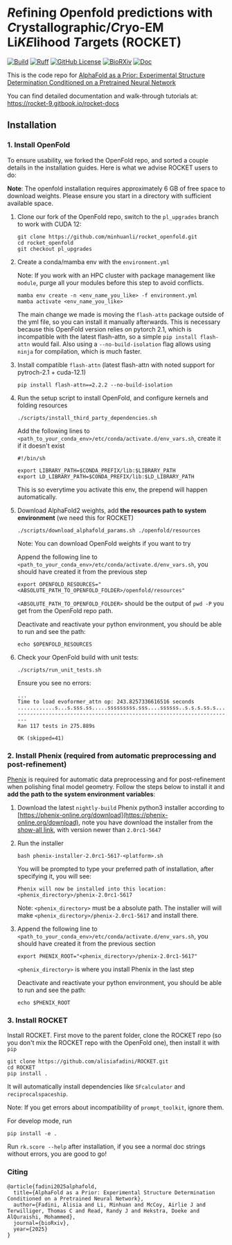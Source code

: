 # *R*efining *O*penfold predictions with *C*rystallographic/*C*ryo-EM Li*KE*lihood *T*argets (ROCKET)

[![Build](https://github.com/alisiafadini/ROCKET/actions/workflows/test.yml/badge.svg)](https://github.com/alisiafadini/ROCKET/actions/workflows/test.yml)
[![Ruff](https://github.com/alisiafadini/ROCKET/actions/workflows/lint.yml/badge.svg)](https://github.com/alisiafadini/ROCKET/actions/workflows/lint.yml)
[![GitHub License](https://img.shields.io/github/license/alisiafadini/ROCKET)](https://github.com/alisiafadini/ROCKET/blob/main/LICENSE)
[![BioRXiv](https://img.shields.io/badge/DOI-10.1101%2F2025.02.18.638828v2-purple?link=https%3A%2F%2Fwww.biorxiv.org%2Fcontent%2F10.1101%2F2025.02.18.638828v2)](https://www.biorxiv.org/content/10.1101/2025.02.18.638828v2)
[![Doc](https://img.shields.io/badge/Doc-GitBook-violet)](https://rocket-9.gitbook.io/rocket-docs)




This is the code repo for [AlphaFold as a Prior: Experimental Structure Determination Conditioned on a Pretrained Neural Network](https://www.biorxiv.org/content/10.1101/2025.02.18.638828v2)

You can find detailed documentation and walk-through tutorials at: https://rocket-9.gitbook.io/rocket-docs

## Installation

### 1. Install OpenFold

To ensure usability, we forked the OpenFold repo, and sorted a couple details in the installation guides. Here is what we advise ROCKET users to do:

**Note**: The ⁠openfold installation requires approximately 6 GB of free space to download weights. Please ensure you start in a directory with sufficient available space.

1. Clone our fork of the OpenFold repo, switch to the `pl_upgrades` branch to work with CUDA 12:

    ```
    git clone https://github.com/minhuanli/rocket_openfold.git
    cd rocket_openfold
    git checkout pl_upgrades
    ```

2. Create a conda/mamba env with the `environment.yml`
   
   
    Note: If you work with an HPC cluster with package management like `module`, purge all your modules before this step to avoid conflicts. 
    
    ```
    mamba env create -n <env_name_you_like> -f environment.yml
    mamba activate <env_name_you_like>
    ```
 
    The main change we made is moving the `flash-attn` package outside of the yml file, so you can install it manually afterwards. This is necessary because this OpenFold version relies on pytorch 2.1, which is incompatible with the latest flash-attn, so a simple `pip install flash-attn` would fail. Also using a `--no-build-isolation` flag allows using `ninja` for compilation, which is much faster.
 
   


3. Install compatible `flash-attn` (latest flash-attn with noted support for pytroch-2.1 + cuda-12.1)

    ```
    pip install flash-attn==2.2.2 --no-build-isolation
    ```

4. Run the setup script to install OpenFold, and configure kernels and folding resources
   
    ```
    ./scripts/install_third_party_dependencies.sh
    ```
 
    Add the following lines to `<path_to_your_conda_env>/etc/conda/activate.d/env_vars.sh`, create it if it doesn't exist
    
    ```
    #!/bin/sh
    
    export LIBRARY_PATH=$CONDA_PREFIX/lib:$LIBRARY_PATH
    export LD_LIBRARY_PATH=$CONDA_PREFIX/lib:$LD_LIBRARY_PATH
    ```
 
    This is so everytime you activate this env, the prepend will happen automatically.

5. Download AlphaFold2 weights, add **the resources path to system environment** (we need this for ROCKET)
   
    ```
    ./scripts/download_alphafold_params.sh ./openfold/resources
    ```
 
    Note: You can download OpenFold weights if you want to try

    Append the following line to `<path_to_your_conda_env>/etc/conda/activate.d/env_vars.sh`, you should have created it from the previous step

    ```
    export OPENFOLD_RESOURCES="<ABSOLUTE_PATH_TO_OPENFOLD_FOLDER>/openfold/resources"
    ```

    `<ABSOLUTE_PATH_TO_OPENFOLD_FOLDER>` should be the output of `pwd -P` you get from the OpenFold repo path.

    Deactivate and reactivate your python environment, you should be able to run and see the path:
    
    ```
    echo $OPENFOLD_RESOURCES 
    ```

6. Check your OpenFold build with unit tests:

    ```
    ./scripts/run_unit_tests.sh
    ```
 
    Ensure you see no errors:
    
    ```
    ...
    Time to load evoformer_attn op: 243.8257336616516 seconds
    ............s...s.sss.ss.....sssssssss.sss....ssssss..s.s.s.ss.s......s.s..ss...ss.s.s....s........
    ----------------------------------------------------------------------
    Ran 117 tests in 275.889s
 
    OK (skipped=41)
    ```   

### 2. Install Phenix (required from automatic preprocessing and post-refinement)

[Phenix](https://phenix-online.org/) is required for automatic data preprocessing and for post-refinement when polishing final model geometry. Follow the steps below to install it and **add the path to the system environment variables**:

1. Download the latest `nightly-build` Phenix python3 installer according to [https://phenix-online.org/download](https://phenix-online.org/download), note you have download the installer from the [show-all link](https://www.phenix-online.org/download/nightly_builds.cgi?show_all=1), with version newer than `2.0rc1-5647`

2. Run the installer

    ```
    bash phenix-installer-2.0rc1-5617-<platform>.sh
    ```

    You will be prompted to type your preferred path of installation, after specifying it, you will see:

    ```
    Phenix will now be installed into this location:
    <phenix_directory>/phenix-2.0rc1-5617
    ```

    Note: `<phenix_directory>` must be a absolute path. The installer will will make `<phenix_directory>/phenix-2.0rc1-5617` and install there.

3. Append the following line to `<path_to_your_conda_env>/etc/conda/activate.d/env_vars.sh`, you should have created it from the previous section

    ```
    export PHENIX_ROOT="<phenix_directory>/phenix-2.0rc1-5617"
    ```

    `<phenix_directory>` is where you install Phenix in the last step

    Deactivate and reactivate your python environment, you should be able to run and see the path:
    
    ```
    echo $PHENIX_ROOT 
    ``` 

### 3. Install ROCKET

Install ROCKET. First move to the parent folder, clone the ROCKET repo (so you don't mix the ROCKET repo with the OpenFold one), then install it with `pip`

```
git clone https://github.com/alisiafadini/ROCKET.git
cd ROCKET
pip install .
```

It will automatically install dependencies like `SFcalculator` and `reciprocalspaceship`.

Note: If you get errors about incompatibility of `prompt_toolkit`, ignore them.

For develop mode, run

```
pip install -e .
```

Run `rk.score --help` after installation, if you see a normal doc strings without errors, you are good to go!


### Citing

```
@article{fadini2025alphafold,
  title={AlphaFold as a Prior: Experimental Structure Determination Conditioned on a Pretrained Neural Network},
  author={Fadini, Alisia and Li, Minhuan and McCoy, Airlie J and Terwilliger, Thomas C and Read, Randy J and Hekstra, Doeke and AlQuraishi, Mohammed},
  journal={bioRxiv},
  year={2025}
}
```

   
